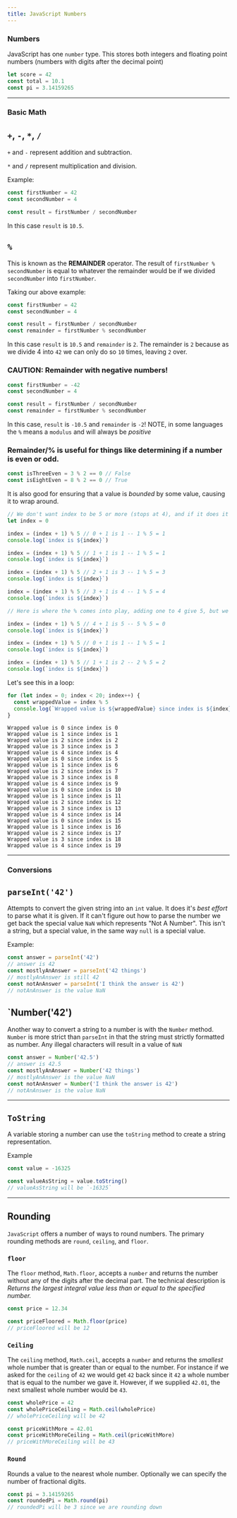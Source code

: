 ```yaml
---
title: JavaScript Numbers
---
```


### Numbers

JavaScript has one `number` type. This stores both integers and floating point
numbers (numbers with digits after the decimal point)

```js
let score = 42
const total = 10.1
const pi = 3.14159265
```

---

### Basic Math

## `+`, `-`, `*`, `/`

`+` and `-` represent addition and subtraction.

`*` and `/` represent multiplication and division.

Example:

```js
const firstNumber = 42
const secondNumber = 4

const result = firstNumber / secondNumber
```

In this case `result` is `10.5`.

## `%`

This is known as the **REMAINDER** operator. The result of
`firstNumber % secondNumber` is equal to whatever the remainder would be if we
divided `secondNumber` into `firstNumber`.

Taking our above example:

```js
const firstNumber = 42
const secondNumber = 4

const result = firstNumber / secondNumber
const remainder = firstNumber % secondNumber
```

In this case `result` is `10.5` and `remainder` is `2`. The remainder is `2`
because as we divide 4 into `42` we can only do so `10` times, leaving `2` over.

### CAUTION: Remainder with negative numbers!

```js
const firstNumber = -42
const secondNumber = 4

const result = firstNumber / secondNumber
const remainder = firstNumber % secondNumber
```

In this case, `result` is `-10.5` and `remainder` is `-2`! NOTE, in some
languages the `%` means a `modulus` and will always be _positive_

### Remainder/% is useful for things like determining if a number is even or odd.

```js
const isThreeEven = 3 % 2 == 0 // False
const isEightEven = 8 % 2 == 0 // True
```

It is also good for ensuring that a value is _bounded_ by some value, causing it
to wrap around.

```js
// We don't want index to be 5 or more (stops at 4), and if it does it should wrap around to 0
let index = 0

index = (index + 1) % 5 // 0 + 1 is 1 -- 1 % 5 = 1
console.log(`index is ${index}`)

index = (index + 1) % 5 // 1 + 1 is 1 -- 1 % 5 = 1
console.log(`index is ${index}`)

index = (index + 1) % 5 // 2 + 1 is 3 -- 1 % 5 = 3
console.log(`index is ${index}`)

index = (index + 1) % 5 // 3 + 1 is 4 -- 1 % 5 = 4
console.log(`index is ${index}`)

// Here is where the % comes into play, adding one to 4 give 5, but we want this to "wrap around" back to 0.

index = (index + 1) % 5 // 4 + 1 is 5 -- 5 % 5 = 0
console.log(`index is ${index}`)

index = (index + 1) % 5 // 0 + 1 is 1 -- 1 % 5 = 1
console.log(`index is ${index}`)

index = (index + 1) % 5 // 1 + 1 is 2 -- 2 % 5 = 2
console.log(`index is ${index}`)
```

Let's see this in a loop:

```js
for (let index = 0; index < 20; index++) {
  const wrappedValue = index % 5
  console.log(`Wrapped value is ${wrappedValue} since index is ${index}`)
}
```

```
Wrapped value is 0 since index is 0
Wrapped value is 1 since index is 1
Wrapped value is 2 since index is 2
Wrapped value is 3 since index is 3
Wrapped value is 4 since index is 4
Wrapped value is 0 since index is 5
Wrapped value is 1 since index is 6
Wrapped value is 2 since index is 7
Wrapped value is 3 since index is 8
Wrapped value is 4 since index is 9
Wrapped value is 0 since index is 10
Wrapped value is 1 since index is 11
Wrapped value is 2 since index is 12
Wrapped value is 3 since index is 13
Wrapped value is 4 since index is 14
Wrapped value is 0 since index is 15
Wrapped value is 1 since index is 16
Wrapped value is 2 since index is 17
Wrapped value is 3 since index is 18
Wrapped value is 4 since index is 19
```

---

### Conversions

## `parseInt('42')`

Attempts to convert the given string into an `int` value. It does it's _best
effort_ to parse what it is given. If it can't figure out how to parse the
number we get back the special value `NaN` which represents "Not A Number". This
isn't a string, but a special value, in the same way `null` is a special value.

Example:

```js
const answer = parseInt('42')
// answer is 42
const mostlyAnAnswer = parseInt('42 things')
// mostlyAnAnswer is still 42
const notAnAnswer = parseInt('I think the answer is 42')
// notAnAnswer is the value NaN
```

## `Number('42')

Another way to convert a string to a number is with the `Number` method.
`Number` is more strict than `parseInt` in that the string must strictly
formatted as number. Any illegal characters will result in a value of `NaN`

```js
const answer = Number('42.5')
// answer is 42.5
const mostlyAnAnswer = Number('42 things')
// mostlyAnAnswer is the value NaN
const notAnAnswer = Number('I think the answer is 42')
// notAnAnswer is the value NaN
```

---

## `ToString`

A variable storing a number can use the `toString` method to create a string
representation.

Example

```js
const value = -16325

const valueAsString = value.toString()
// valueAsString will be `-16325`
```

---

## Rounding

`JavaScript` offers a number of ways to round numbers. The primary rounding
methods are `round`, `ceiling`, and `floor`.

### `floor`

The `floor` method, `Math.floor`, accepts a `number` and returns the number
without any of the digits after the decimal part. The technical description is
_Returns the largest integral value less than or equal to the specified number._

```js
const price = 12.34

const priceFloored = Math.floor(price)
// priceFloored will be 12
```

### `Ceiling`

The `ceiling` method, `Math.ceil`, accepts a `number` and returns the _smallest_
whole number that is greater than or equal to the number. For instance if we
asked for the `ceiling` of `42` we would get `42` back since it `42` a whole
number that is equal to the number we gave it. However, if we supplied `42.01`,
the next smallest whole number would be `43`.

```js
const wholePrice = 42
const wholePriceCeiling = Math.ceil(wholePrice)
// wholePriceCeiling will be 42

const priceWithMore = 42.01
const priceWithMoreCeiling = Math.ceil(priceWithMore)
// priceWithMoreCeiling will be 43
```

### `Round`

Rounds a value to the nearest whole number. Optionally we can specify the number
of fractional digits.

```js
const pi = 3.14159265
const roundedPi = Math.round(pi)
// roundedPi will be 3 since we are rounding down
```
